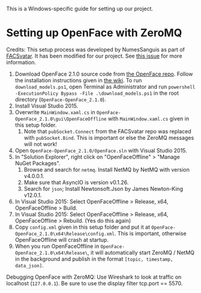 This is a Windows-specific guide for setting up our project.

# Setting up OpenFace with ZeroMQ

Credits: This setup process was developed by NumesSanguis as part of [FACSvatar](https://github.com/NumesSanguis/FACSvatar). It has been modified for our project. See [this issue](https://github.com/TadasBaltrusaitis/OpenFace/issues/375) for more information.

1. Download OpenFace 2.1.0 source code from [the OpenFace repo](https://github.com/TadasBaltrusaitis/OpenFace/releases). Follow the installation instructions given in [the wiki](https://github.com/TadasBaltrusaitis/OpenFace/wiki/Windows-Installation). To run `download_models.ps1`, open Terminal as Administrator and run `powershell -ExecutionPolicy Bypass -File .\download_models.ps1` in the root directory (`OpenFace-OpenFace_2.1.0`).
2. Install Visual Studio 2015.
3. Overwrite `MainWindow.xaml.cs` in `OpenFace-OpenFace_2.1.0\gui\OpenFaceOffline` with `MainWindow.xaml.cs` given in this setup folder. 
    1. Note that `pubSocket.Connect` from the FACSvatar repo was replaced with `pubSocket.Bind`. This is important or else the ZeroMQ messages will not work!
4. Open `OpenFace-OpenFace_2.1.0/OpenFace.sln` with Visual Studio 2015.
5. In "Solution Explorer", right click on "OpenFaceOffline" > "Manage NuGet Packages".
    1. Browse and search for `netmq`. Install NetMQ by NetMQ with version v4.0.0.1.
    2. Make sure that AsyncIO is version v0.1.26.
    3. Search for `json`; Install Newtonsoft.Json by James Newton-King v12.0.1.
6. In Visual Studio 2015: Select OpenFaceOffline > Release, x64, OpenFaceOffline > Build.
7. In Visual Studio 2015: Select OpenFaceOffline > Release, x64, OpenFaceOffline > Rebuild. (Yes do this again)
8. Copy `config.xml` given in this setup folder and put it at `OpenFace-OpenFace_2.1.0\x64\Release\config.xml`. This is important, otherwise OpenFaceOffline will crash at startup.
9. When you run OpenFaceOffline in `OpenFace-OpenFace_2.1.0\x64\Release\`, it will automatically start ZeroMQ / NetMQ in the background and publish in the format `[topic, timestamp, data_json]`.

Debugging OpenFace with ZeroMQ: Use Wireshark to look at traffic on localhost (`127.0.0.1`). Be sure to use the display filter tcp.port == 5570.
